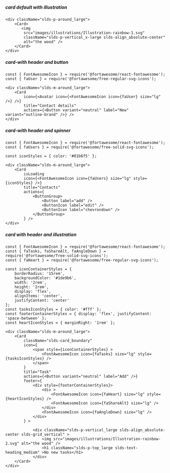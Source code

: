 ##### card default with illustration

    <div className="slds-p-around_large">
        <Card>
           <img 
            src="images/illustrations/Illustration-rainbow-1.svg"
            className="slds-p-vertical_x-large slds-align_absolute-center"
            alt="the wood" />
        </Card>
    </div>


##### card-with header and button

    const { FontAwesomeIcon } = require('@fortawesome/react-fontawesome');
    const { faUser } = require('@fortawesome/free-regular-svg-icons');

    <div className="slds-m-around_large">
        <Card
            icon={<Avatar icon={<FontAwesomeIcon icon={faUser} size="lg" />} />}
            title="Contact details"
            actions={<Button variant="neutral" label="New" variant="outline-brand" />} />
    </div>


##### card-with header and spinner

    const { FontAwesomeIcon } = require('@fortawesome/react-fontawesome');
    const { faUsers } = require('@fortawesome/free-solid-svg-icons');

    const iconStyles = { color: '#01b6f5' };

    <div className="slds-m-around_large">
        <Card
            isLoading
            icon={<FontAwesomeIcon icon={faUsers} size="lg" style={iconStyles} />}
            title="Contacts"
            actions={
                <ButtonGroup>
                    <Button label="add" />
                    <ButtonIcon label="edit" />
                    <ButtonIcon label="chevrondown" />
                </ButtonGroup>
            } />
    </div>


##### card with header and illustration

    const { FontAwesomeIcon } = require('@fortawesome/react-fontawesome');
    const { faTasks, faShareAlt, faAngleDown } = require('@fortawesome/free-solid-svg-icons');
    const { faHeart } = require('@fortawesome/free-regular-svg-icons');

    const iconContainerStyles = {
        borderRadius: '15rem',
        backgroundColor: '#1de9b6',
        width: '2rem',
        height: '2rem',
        display: 'flex',
        alignItems: 'center',
        justifyContent: 'center'
    };
    const tasksIconStyles = { color: '#fff' };
    const footerContainerStyles = { display: 'flex', justifyContent: 'space-between' };
    const heartIconStyles = { marginRight: '1rem' };

    <div className="slds-m-around_large">
        <Card
            className="slds-card_boundary"
            icon={
                <span style={iconContainerStyles} >
                    <FontAwesomeIcon icon={faTasks} size="lg" style={tasksIconStyles} />
                </span>
            }
            title="Task"
            actions={<Button variant="neutral" label="Add" />}
            footer={
                <div style={footerContainerStyles}>
                    <div >
                        <FontAwesomeIcon icon={faHeart} size="lg" style={heartIconStyles} />
                        <FontAwesomeIcon icon={faShareAlt} size="lg" />
                    </div>
                    <FontAwesomeIcon icon={faAngleDown} size="lg" />
                </div>
            } >

                <div className="slds-p-vertical_large slds-align_absolute-center slds-grid_vertical" >
                    <img src="images/illustrations/Illustration-rainbow-2.svg" alt="the wood" />
                    <h1 className="slds-p-top_large slds-text-heading_medium" >No new tasks</h1>
                </div>
        </Card>
    </div>
